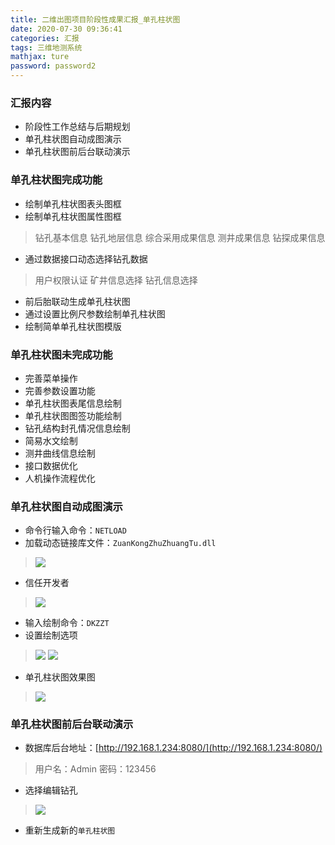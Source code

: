```yaml
---
title: 二维出图项目阶段性成果汇报_单孔柱状图
date: 2020-07-30 09:36:41
categories: 汇报
tags: 三维地测系统
mathjax: ture
password: password2
---
```


### 汇报内容
* 阶段性工作总结与后期规划
* 单孔柱状图自动成图演示
* 单孔柱状图前后台联动演示

### 单孔柱状图完成功能
* 绘制单孔柱状图表头图框
* 绘制单孔柱状图属性图框
> 钻孔基本信息
> 钻孔地层信息
> 综合采用成果信息
> 测井成果信息
> 钻探成果信息

* 通过数据接口动态选择钻孔数据
> 用户权限认证
> 矿井信息选择
> 钻孔信息选择

* 前后胎联动生成单孔柱状图
* 通过设置比例尺参数绘制单孔柱状图
* 绘制简单单孔柱状图模版

### 单孔柱状图未完成功能
* 完善菜单操作
* 完善参数设置功能
* 单孔柱状图表尾信息绘制
* 单孔柱状图图签功能绘制
* 钻孔结构封孔情况信息绘制
* 简易水文绘制
* 测井曲线信息绘制
* 接口数据优化
* 人机操作流程优化

### 单孔柱状图自动成图演示
* 命令行输入命令：`NETLOAD`
* 加载动态链接库文件：`ZuanKongZhuZhuangTu.dll`
> ![](15960714644587.jpg)


* 信任开发者
> ![](15960733387336.jpg)
* 输入绘制命令：`DKZZT`
* 设置绘制选项
> ![](15960733612942.jpg)
![](15960733096140.jpg)


* 单孔柱状图效果图
> ![](15960722455737.jpg)

### 单孔柱状图前后台联动演示
* 数据库后台地址：[http://192.168.1.234:8080/](http://192.168.1.234:8080/)

> 用户名：Admin
> 密码：123456

* 选择编辑钻孔
> ![](15960726121414.jpg)

* 重新生成新的`单孔柱状图`